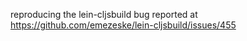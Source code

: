 reproducing the lein-cljsbuild bug reported at https://github.com/emezeske/lein-cljsbuild/issues/455
